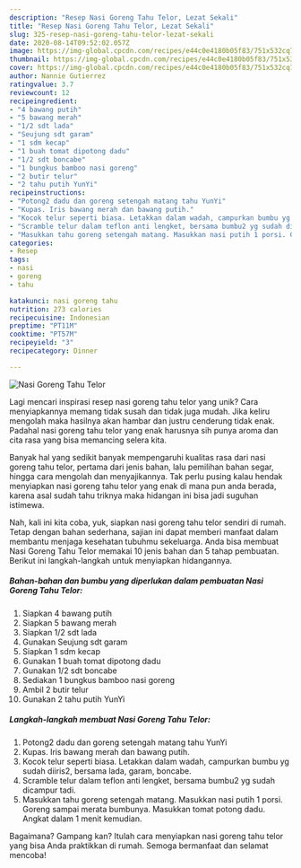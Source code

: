 ```yaml
---
description: "Resep Nasi Goreng Tahu Telor, Lezat Sekali"
title: "Resep Nasi Goreng Tahu Telor, Lezat Sekali"
slug: 325-resep-nasi-goreng-tahu-telor-lezat-sekali
date: 2020-08-14T09:52:02.057Z
image: https://img-global.cpcdn.com/recipes/e44c0e4180b05f83/751x532cq70/nasi-goreng-tahu-telor-foto-resep-utama.jpg
thumbnail: https://img-global.cpcdn.com/recipes/e44c0e4180b05f83/751x532cq70/nasi-goreng-tahu-telor-foto-resep-utama.jpg
cover: https://img-global.cpcdn.com/recipes/e44c0e4180b05f83/751x532cq70/nasi-goreng-tahu-telor-foto-resep-utama.jpg
author: Nannie Gutierrez
ratingvalue: 3.7
reviewcount: 12
recipeingredient:
- "4 bawang putih"
- "5 bawang merah"
- "1/2 sdt lada"
- "Seujung sdt garam"
- "1 sdm kecap"
- "1 buah tomat dipotong dadu"
- "1/2 sdt boncabe"
- "1 bungkus bamboo nasi goreng"
- "2 butir telur"
- "2 tahu putih YunYi"
recipeinstructions:
- "Potong2 dadu dan goreng setengah matang tahu YunYi"
- "Kupas. Iris bawang merah dan bawang putih."
- "Kocok telur seperti biasa. Letakkan dalam wadah, campurkan bumbu yg sudah diiris2, bersama lada, garam, boncabe."
- "Scramble telur dalam teflon anti lengket, bersama bumbu2 yg sudah dicampur tadi."
- "Masukkan tahu goreng setengah matang. Masukkan nasi putih 1 porsi. Goreng sampai merata bumbunya. Masukkan tomat potong dadu. Angkat dalam 1 menit kemudian."
categories:
- Resep
tags:
- nasi
- goreng
- tahu

katakunci: nasi goreng tahu 
nutrition: 273 calories
recipecuisine: Indonesian
preptime: "PT11M"
cooktime: "PT57M"
recipeyield: "3"
recipecategory: Dinner

---
```



![Nasi Goreng Tahu Telor](https://img-global.cpcdn.com/recipes/e44c0e4180b05f83/751x532cq70/nasi-goreng-tahu-telor-foto-resep-utama.jpg)

Lagi mencari inspirasi resep nasi goreng tahu telor yang unik? Cara menyiapkannya memang tidak susah dan tidak juga mudah. Jika keliru mengolah maka hasilnya akan hambar dan justru cenderung tidak enak. Padahal nasi goreng tahu telor yang enak harusnya sih punya aroma dan cita rasa yang bisa memancing selera kita.

Banyak hal yang sedikit banyak mempengaruhi kualitas rasa dari nasi goreng tahu telor, pertama dari jenis bahan, lalu pemilihan bahan segar, hingga cara mengolah dan menyajikannya. Tak perlu pusing kalau hendak menyiapkan nasi goreng tahu telor yang enak di mana pun anda berada, karena asal sudah tahu triknya maka hidangan ini bisa jadi suguhan istimewa.




Nah, kali ini kita coba, yuk, siapkan nasi goreng tahu telor sendiri di rumah. Tetap dengan bahan sederhana, sajian ini dapat memberi manfaat dalam membantu menjaga kesehatan tubuhmu sekeluarga. Anda bisa membuat Nasi Goreng Tahu Telor memakai 10 jenis bahan dan 5 tahap pembuatan. Berikut ini langkah-langkah untuk menyiapkan hidangannya.

<!--inarticleads1-->

##### Bahan-bahan dan bumbu yang diperlukan dalam pembuatan Nasi Goreng Tahu Telor:

1. Siapkan 4 bawang putih
1. Siapkan 5 bawang merah
1. Siapkan 1/2 sdt lada
1. Gunakan Seujung sdt garam
1. Siapkan 1 sdm kecap
1. Gunakan 1 buah tomat dipotong dadu
1. Gunakan 1/2 sdt boncabe
1. Sediakan 1 bungkus bamboo nasi goreng
1. Ambil 2 butir telur
1. Gunakan 2 tahu putih YunYi




<!--inarticleads2-->

##### Langkah-langkah membuat Nasi Goreng Tahu Telor:

1. Potong2 dadu dan goreng setengah matang tahu YunYi
1. Kupas. Iris bawang merah dan bawang putih.
1. Kocok telur seperti biasa. Letakkan dalam wadah, campurkan bumbu yg sudah diiris2, bersama lada, garam, boncabe.
1. Scramble telur dalam teflon anti lengket, bersama bumbu2 yg sudah dicampur tadi.
1. Masukkan tahu goreng setengah matang. Masukkan nasi putih 1 porsi. Goreng sampai merata bumbunya. Masukkan tomat potong dadu. Angkat dalam 1 menit kemudian.




Bagaimana? Gampang kan? Itulah cara menyiapkan nasi goreng tahu telor yang bisa Anda praktikkan di rumah. Semoga bermanfaat dan selamat mencoba!
